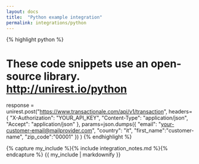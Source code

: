 ```yaml
---
layout: docs
title:  "Python example integration"
permalink: integrations/python
---
```

{% highlight python %}
# These code snippets use an open-source library. http://unirest.io/python
response = unirest.post("https://www.transactionale.com/api/v1/transaction",
  headers={
    "X-Authorization": "YOUR_API_KEY",
    "Content-Type": "application/json",
    "Accept": "application/json"
  },
  params=json.dumps({
    "email": "your-customer-email@mailprovider.com",
    "country": "it",
    "first_name":"customer-name",
    "zip_code":"00001"
  })
)
{% endhighlight %}

{% capture my_include %}{% include integration_notes.md %}{% endcapture %}
{{ my_include | markdownify }}